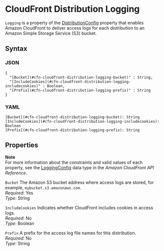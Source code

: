 # CloudFront Distribution Logging<a name="aws-properties-cloudfront-distribution-logging"></a>

`Logging` is a property of the [DistributionConfig](aws-properties-cloudfront-distribution-distributionconfig.md) property that enables Amazon CloudFront to deliver access logs for each distribution to an Amazon Simple Storage Service \(S3\) bucket\.

## Syntax<a name="w4ab1c21c10c54c14c61b5"></a>

### JSON<a name="aws-properties-cloudfront-distribution-logging-syntax.json"></a>

```
{
  "[Bucket](#cfn-cloudfront-distribution-logging-bucket)" : String,
  "[IncludeCookies](#cfn-cloudfront-distribution-logging-includecookies)" : Boolean,
  "[Prefix](#cfn-cloudfront-distribution-logging-prefix)" : String
}
```

### YAML<a name="aws-properties-cloudfront-distribution-logging-syntax.yaml"></a>

```
[Bucket](#cfn-cloudfront-distribution-logging-bucket): String
[IncludeCookies](#cfn-cloudfront-distribution-logging-includecookies): Boolean
[Prefix](#cfn-cloudfront-distribution-logging-prefix): String
```

## Properties<a name="w4ab1c21c10c54c14c61b7"></a>

**Note**  
For more information about the constraints and valid values of each property, see the [LoggingConfig](https://docs.aws.amazon.com/cloudfront/latest/APIReference/API_LoggingConfig.html) data type in the *Amazon CloudFront API Reference*\.

`Bucket`  <a name="cfn-cloudfront-distribution-logging-bucket"></a>
The Amazon S3 bucket address where access logs are stored, for example, `mybucket.s3.amazonaws.com`\.  
*Required*: Yes  
*Type*: String

`IncludeCookies`  <a name="cfn-cloudfront-distribution-logging-includecookies"></a>
Indicates whether CloudFront includes cookies in access logs\.  
*Required*: No  
*Type*: Boolean

`Prefix`  <a name="cfn-cloudfront-distribution-logging-prefix"></a>
A prefix for the access log file names for this distribution\.  
*Required*: No  
*Type*: String
